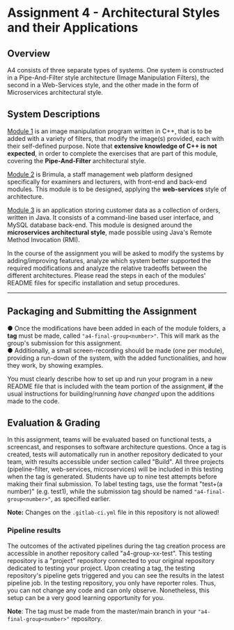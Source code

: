 # Assignment 4 - Architectural Styles and their Applications

## Overview  
A4 consists of three separate types of systems. One system is constructed in a Pipe-And-Filter style architecture (Image Manipulation Filters), the second in a Web-Services style, and the other made in the form of Microservices architectural style.  

## System Descriptions  
[Module 1](pipe-and-filter/README.md) is an image manipulation program written in C++, that is to be added with a variety of filters, that modify the image(s) provided, each with their self-defined purpose. Note that **extensive knowledge of C++ is not expected**, in order to complete the exercises that are part of this module, covering the **Pipe-And-Filter** architectural style.

[Module 2](web-services/README.md) is Brimula, a staff management web platform designed specifically for examiners and lecturers, with front-end and back-end modules. This module is to be designed, applying the **web-services** style of architecture. 

[Module 3](microservices/README.md) is an application storing customer data as a collection of orders, written in Java. It consists of a command-line based user interface, and MySQL database back-end. This module is designed around the **microservices architectural style**, made possible using Java's Remote Method Invocation (RMI).

In the course of the assignment you will be asked to modify the systems by adding/improving features, analyze which system better supported the required modifications and analyze the relative tradeoffs between the different architectures. Please read the steps in each of the modules' README files for specific installation and setup procedures.  

<hr>


## **Packaging and Submitting the Assignment**  




● Once the modifications have been added in each of the module folders, a **tag** must be made, called `"a4-final-group<number>"`. This will mark as the group's submission for this assignment.  
● Additionally, a small screen-recording should be made (one per module), providing a run-down of the system, with the added functionalities, and how they work, by showing examples. 

You must clearly describe how to set up and run your program in a new README file that is included with the team portion of the assignment, **if** the usual instructions for building/running *have changed* upon the additions made to the code.

## **Evaluation & Grading**
In this assignment, teams will be evaluated based on functional tests, a screencast, and responses to software architecture questions. Once a tag is created, tests will automatically run in another repository dedicated to your team, with results accessible under section called "Build". All three projects (pipeline-filter, web-services, microservices) will be included in this testing when the tag is generated. Students have up to nine test attempts before making their final submission. To label testing tags, use the format "test+(a number)" (e.g. test1), while the submission tag should be named `"a4-final-group<number>"`, as specified earlier.

**Note:** Changes on the `.gitlab-ci.yml` file in this repository is not allowed!

### Pipeline results
The outcomes of the activated pipelines during the tag creation process are accessible in another repository called "a4-group-xx-test". This testing repository is a "project" repository connected to your original repository dedicated to testing your project. Upon creating a tag, the testing repository's pipeline gets triggered and you can see the results in the latest pipeline job. In the testing repository, you only have reporter roles. Thus, you can not change any code and can only observe. Nonetheless, this setup can be a very good learning opportunity for you.

**Note**: The tag must be made from the master/main branch in your `"a4-final-group<number>"` repository.
